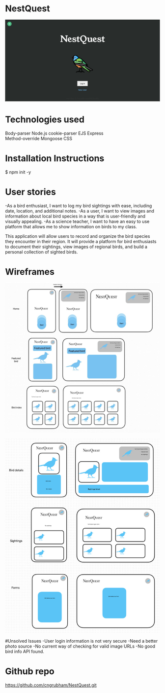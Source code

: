 # NestQuest

![Home page](/public/assets/imgs/nestquesthome.png)

# Technologies used

Body-parser
Node.js
cookie-parser
EJS
Express  
Method-override
Mongoose
CSS

# Installation Instructions

$ npm init -y

# User stories

-As a bird enthusiast, I want to log my bird sightings with ease, including date, location, and additional notes.
-As a user, I want to view images and information about local bird species in a way that is user-friendly and visually appealing.
-As a science teacher, I want to have an easy to use platform that allows me to show information on birds to my class.

This application will allow users to record and organize the bird species they encounter in their region. It will provide a platform for bird enthusiasts to document their sightings, view images of regional birds, and build a personal collection of sighted birds.

# Wireframes

![Wireframes 1](/public/assets/imgs/wireframe1.png)

![Wireframes 2](/public/assets/imgs/wireframe2.jpeg)

#Unsolved Issues
-User login information is not very secure
-Need a better photo source
-No current way of checking for valid image URLs
-No good bird info API found.

# Github repo

https://github.com/cngrubham/NestQuest.git
